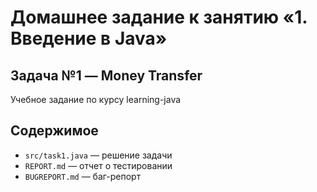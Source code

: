 # Домашнее задание к занятию «1. Введение в Java»

## Задача №1 — Money Transfer

Учебное задание по курсу learning-java

## Содержимое
- `src/task1.java` — решение задачи
- `REPORT.md` — отчет о тестировании
- `BUGREPORT.md` — баг-репорт